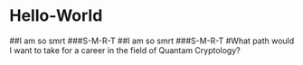# Hello-World
##I am so smrt
###S-M-R-T
##I am so smrt
###S-M-R-T
#What path would I want to take for a career in the field of Quantam Cryptology? 
